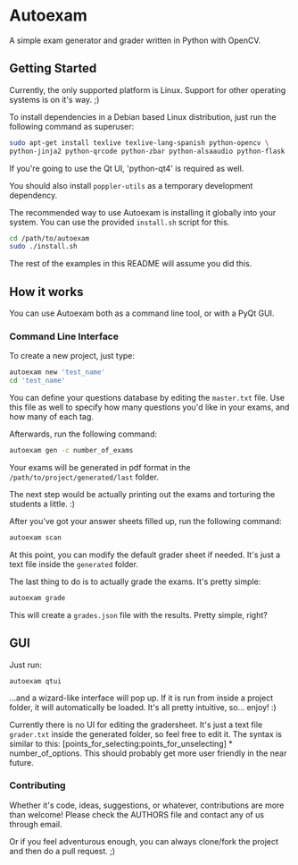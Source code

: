# Autoexam

A simple exam generator and grader written in Python with OpenCV.


## Getting Started

Currently, the only supported platform is Linux. Support for other operating systems is on it's way. ;)

To install dependencies in a Debian based Linux distribution, just run the following command as superuser:

```bash
sudo apt-get install texlive texlive-lang-spanish python-opencv \
python-jinja2 python-qrcode python-zbar python-alsaaudio python-flask
```

If you're going to use the Qt UI, 'python-qt4' is required as well.

You should also install `poppler-utils` as a temporary development dependency.

The recommended way to use Autoexam is installing it globally into your system.
You can use the provided `install.sh` script for this.

```bash
cd /path/to/autoexam
sudo ./install.sh
```

The rest of the examples in this README will assume you did this.

## How it works

You can use Autoexam both as a command line tool, or with a PyQt GUI.

### Command Line Interface

To create a new project, just type:

```bash
autoexam new 'test_name'
cd 'test_name'
```

You can define your questions database by editing the `master.txt` file. Use this file as well
to specify how many questions you'd like in your exams, and how many of each tag.

Afterwards, run the following command:

```bash
autoexam gen -c number_of_exams
```

Your exams will be generated in pdf format in the `/path/to/project/generated/last` folder.

The next step would be actually printing out the exams and torturing the students a little. :)

After you've got your answer sheets filled up, run the following command:

```bash
autoexam scan
```

At this point, you can modify the default grader sheet if needed.
It's just a text file inside the `generated` folder.

The last thing to do is to actually grade the exams. It's pretty simple:

```bash
autoexam grade
```

This will create a `grades.json` file with the results. Pretty simple, right?

GUI
---

Just run:

```
autoexam qtui
```

...and a wizard-like interface will pop up. If it is run from inside a project folder,
it will automatically be loaded. It's all pretty intuitive, so... enjoy! :)

Currently there is no UI for editing the gradersheet. It's just a text file `grader.txt` inside the generated folder, so feel free to edit it. The syntax is similar to this: [points_for_selecting:points_for_unselecting] * number_of_options. This should probably get more user friendly in the near future.

### Contributing

Whether it's code, ideas, suggestions, or whatever, contributions are more than welcome!
Please check the AUTHORS file and contact any of us through email.

Or if you feel adventurous enough, you can always clone/fork the project
and then do a pull request. ;)
